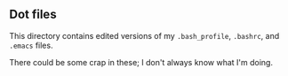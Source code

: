 ## Dot files

This directory contains edited versions of my `.bash_profile`,
`.bashrc`, and `.emacs` files.

There could be some crap in these; I don't always know what I'm doing.
